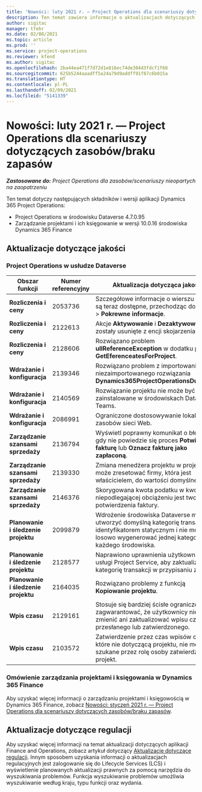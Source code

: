 ```yaml
---
title: 'Nowości: luty 2021 r. — Project Operations dla scenariuszy dotyczących zasobów/braku zapasów'
description: Ten temat zawiera informacje o aktualizacjach dotyczących jakości dostępnych w wersji Project Operations ze luty 2021 r. w scenariuszach dotyczących zasobów/braku zapasów.
author: sigitac
manager: tfehr
ms.date: 02/08/2021
ms.topic: article
ms.prod: ''
ms.service: project-operations
ms.reviewer: kfend
ms.author: sigitac
ms.openlocfilehash: 2ba44ea471f7d72d1e816ec74de304d3fdcf1f68
ms.sourcegitcommit: 625b5244aaadff5a24a79d9addff91f87c6b015a
ms.translationtype: HT
ms.contentlocale: pl-PL
ms.lasthandoff: 02/09/2021
ms.locfileid: "5141339"
---
```

# <a name="whats-new-february-2021---project-operations-for-resourcenon-stocked-based-scenarios"></a>Nowości: luty 2021 r. — Project Operations dla scenariuszy dotyczących zasobów/braku zapasów

_**Zastosowane do:** Project Operations dla zasobów/scenariuszy nieopartych na zaopatrzeniu_

Ten temat dotyczy następujących składników i wersji aplikacji Dynamics 365 Project Operations:

- Project Operations w środowisku Dataverse 4.7.0.95
- Zarządzanie projektami i ich księgowanie w wersji 10.0.16 środowiska Dynamics 365 Finance 

## <a name="quality-updates"></a>Aktualizacje dotyczące jakości

### <a name="project-operations-on-dataverse"></a>Project Operations w usłudze Dataverse

| **Obszar funkcji** | **Numer referencyjny** | **Aktualizacja dotycząca jakości** |
| --- | --- | --- |
| **Rozliczenia i ceny** | 2053736 | Szczegółowe informacje o wierszu faktury są teraz dostępne, przechodząc do **Faktura** > **Pokrewne informacje**. |
| **Rozliczenia i ceny** | 2122613 | Akcje **Aktywowanie** i **Dezaktywowanie** zostały usunięte z encji skojarzenia **Cennik**. |
| **Rozliczenia i ceny** | 2128606 | Rozwiązano problem **ullReferenceException** w dodatku plug-in **GetEferenceatesForProject**. |
| **Wdrażanie i konfiguracja** | 2139346 | Rozwiązano problem z importowaniem niezaimportowanego rozwiązania **Dynamics365ProjectOperationsDualWrite**. |
| **Wdrażanie i konfiguracja** | 2140569 | Rozwiązanie projektu nie może być zainstalowane w środowiskach Dataverse Teams. |
| **Wdrażanie i konfiguracja** | 2086991 | Ograniczone dostosowywanie lokalizacji zasobów sieci Web. |
| **Zarządzanie szansami sprzedaży** | 2136794 | Wyświetl poprawny komunikat o błędzie, gdy nie powiedzie się proces **Potwierdź fakturę** lub **Oznacz fakturę jako zapłaconą**. |
| **Zarządzanie szansami sprzedaży** | 2139330 | Zmiana menedżera projektu w projekcie nie może zresetować firmy, która jest właścicielem, do wartości domyślnej. |
| **Zarządzanie szansami sprzedaży** | 2146376 | Skorygowana kwota podatku w kwocie niepodlegającej obciążeniu jest tworzona z potwierdzenia faktury. |
| **Planowanie i śledzenie projektu** | 2099879 | Wdrożenie środowiska Dataverse musi utworzyć domyślną kategorię transakcji z identyfikatorem statycznym i nie może losowo wygenerować jednej kategorii dla każdego środowiska. |
| **Planowanie i śledzenie projektu** | 2128577 | Naprawiono uprawnienia użytkownika usługi Project Service, aby zaktualizować kategorię transakcji w przypisaniu zasobu. |
| **Planowanie i śledzenie projektu** | 2164035 | Rozwiązano problemy z funkcją **Kopiowanie projektu**. |
| **Wpis czasu** | 2129161 | Stosuje się bardziej ścisłe ograniczenia, aby zagwarantować, że użytkownicy nie mogą zmienić ani zaktualizować wpisu czasu przesłanego lub zatwierdzonego. |
| **Wpis czasu** | 2103572 | Zatwierdzenie przez czas wpisów czasu, które nie dotyczącą projektu, nie może być szukane przez rolę osoby zatwierdzającej projekt. |

### <a name="project-management-and-accounting-in-dynamics-365-finance"></a>Omówienie zarządzania projektami i księgowania w Dynamics 365 Finance 

Aby uzyskać więcej informacji o zarządzaniu projektami i księgowością w Dynamics 365 Finance, zobacz [Nowości: styczeń 2021 r. — Project Operations dla scenariuszy dotyczących zasobów/braku zapasów](whats-new-jan-2021-resource-based.md).


## <a name="regulatory-updates"></a>Aktualizacje dotyczące regulacji

Aby uzyskać więcej informacji na temat aktualizacji dotyczących aplikacji Finance and Operations, zobacz artykuł dotyczący [Aktualizacje dotyczące regulacji](https://docs.microsoft.com/dynamics365/finance/localizations/regulatory-updates). Innym sposobem uzyskania informacji o aktualizacjach regulacyjnych jest zalogowanie się do Lifecycle Services (LCS) i wyświetlenie planowanych aktualizacji prawnych za pomocą narzędzia do wyszukiwania problemów. Funkcja wyszukiwanie problemów umożliwia wyszukiwanie według kraju, typu funkcji oraz wydania.
